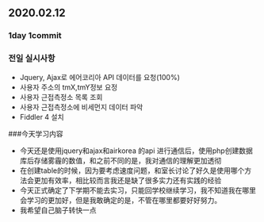 ## 2020.02.12

### 1day 1commit

### 전일 실시사항
-  Jquery, Ajax로 에어코리아 API 데이터를 요청(100%)
  - 사용자 주소의 tmX,tmY정보 요정
  - 사용자 근접측정소 목록 조회
  - 사용자 근접측정소에 비세먼지 데이터 파악
-  Fiddler 4 설치

###今天学习内容
- 今天还是使用jquery和ajax和airkorea 的api 进行通信后，使用php创建数据库后存储雾霾的数值，和之前不同的是，我对通信的理解更加透彻
- 在创建table的时候，因为要考虑速度问题，和室长讨论了好久是使用哪个方法会更加有效率，相比较而言我还是缺了很多实力还有实践的经验
- 今天正式确定了下学期不能去实习，只能回学校继续学习，我不知道我在哪里会学习的更加好，但是我敢确定的是，不管在哪里都要好好努力。
- 我希望自己脑子转快一点

